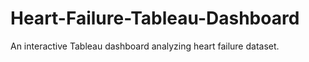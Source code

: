 # Heart-Failure-Tableau-Dashboard
An interactive Tableau dashboard analyzing heart failure dataset.

